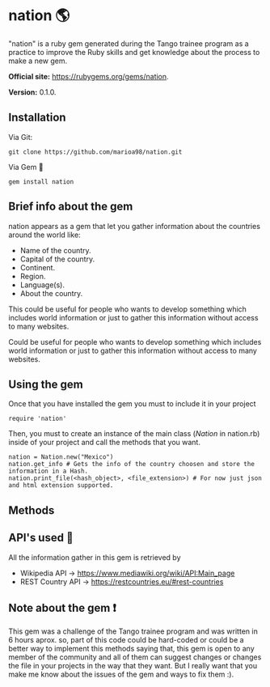 # nation :earth_americas:

"nation" is a ruby gem generated during the Tango trainee program as a practice to improve the Ruby skills and get knowledge about the process to make a new gem.

**Official site:** https://rubygems.org/gems/nation.

**Version:** 0.1.0.

## Installation

Via Git:

` git clone https://github.com/marioa98/nation.git `

Via Gem :gem:

` gem install nation `

## Brief info about the gem

nation appears as a gem that let you gather information about the countries around the world like:

- Name of the country.
- Capital of the country.
- Continent.
- Region.
- Language(s).
- About the country.

This could be useful for people who wants to develop something which includes world information or just to gather this information without access to many websites.

Could be useful for people who wants to develop something which includes world information or just to gather this information without access to many websites.

## Using the gem

Once that you have installed the gem you must to include it in your project

` require 'nation' `

Then, you must to create an instance of the main class (*Nation* in nation.rb) inside of your project and call the methods that you want.

``` 
nation = Nation.new("Mexico")
nation.get_info # Gets the info of the country choosen and store the information in a Hash.
nation.print_file(<hash_object>, <file_extension>) # For now just json and html extension supported.

```

## Methods



## API's used :electric_plug:

All the information gather in this gem is retrieved by

- Wikipedia API -> https://www.mediawiki.org/wiki/API:Main_page
- REST Country API -> https://restcountries.eu/#rest-countries

## Note about the gem :heavy_exclamation_mark:

This gem was a challenge of the Tango trainee program and was written in 6 hours aprox. so, part of this code could be hard-coded or could be a better way to implement this methods saying that, this gem is open to any member of the community and all of them can suggest changes or changes the file in your projects in the way that they want. But I really want that you make me know about the issues of the gem and ways to fix them :).
